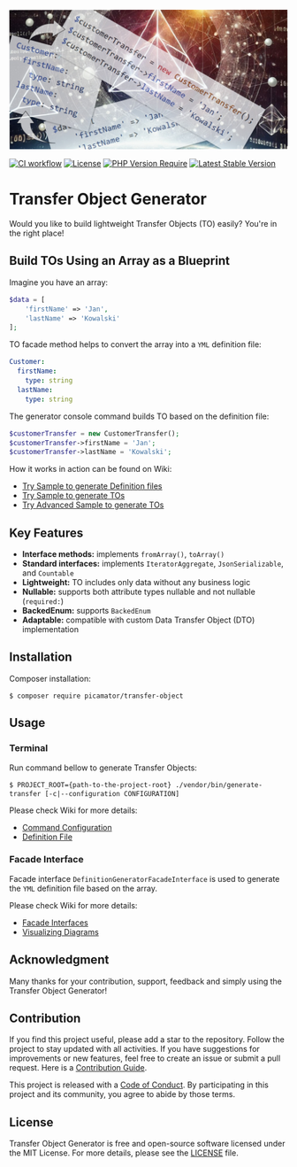 ![Transfer Object Generator](doc/img/transfer-object-generator.jpg)

[![CI workflow](https://github.com/picamator/transfer-object/actions/workflows/ci.yml/badge.svg?event=push)](https://github.com/picamator/transfer-object/actions)
[![License](https://poser.pugx.org/picamator/transfer-object/license)](https://packagist.org/packages/picamator/transfer-object)
[![PHP Version Require](https://poser.pugx.org/picamator/transfer-object/require/php)](https://packagist.org/packages/picamator/transfer-object)
[![Latest Stable Version](https://poser.pugx.org/picamator/transfer-object/v)](https://packagist.org/packages/picamator/transfer-object)

Transfer Object Generator
==========================

Would you like to build lightweight Transfer Objects (TO) easily?
You're in the right place!

Build TOs Using an Array as a Blueprint
---------------------------------------

Imagine you have an array:
```php
$data = [
    'firstName' => 'Jan',
    'lastName' => 'Kowalski'
];
```

TO facade method helps to convert the array into a `YML` definition file:
```yml
Customer:
  firstName:
    type: string
  lastName:
    type: string
```

The generator console command builds TO based on the definition file:
```php
$customerTransfer = new CustomerTransfer();
$customerTransfer->firstName = 'Jan';
$customerTransfer->lastName = 'Kowalski';
```

How it works in action can be found on Wiki:
 - [Try Sample to generate Definition files](/doc/samples/try-definition-generator.php)
 - [Try Sample to generate TOs](/doc/samples/try-transfer-generator.php)
 - [Try Advanced Sample to generate TOs](/doc/samples/try-advanced-transfer-generator.php)

Key Features
------------

* **Interface methods:** implements `fromArray()`, `toArray()`
* **Standard interfaces:** implements `IteratorAggregate`, `JsonSerializable`, and `Countable`
* **Lightweight:** TO includes only data without any business logic
* **Nullable:** supports both attribute types nullable and not nullable (`required:`)
* **BackedEnum:** supports `BackedEnum`
* **Adaptable:** compatible with custom Data Transfer Object (DTO) implementation

Installation
------------

Composer installation:

```shell
$ composer require picamator/transfer-object
```

Usage
-----

### Terminal

Run command bellow to generate Transfer Objects:

```shell
$ PROJECT_ROOT={path-to-the-project-root} ./vendor/bin/generate-transfer [-c|--configuration CONFIGURATION]
```

Please check Wiki for more details:
- [Command Configuration](https://github.com/picamator/transfer-object/wiki/Command-Configuration)
- [Definition File](https://github.com/picamator/transfer-object/wiki/Definition-File)

### Facade Interface

Facade interface `DefinitionGeneratorFacadeInterface` is used to generate the `YML`
definition file based on the array.

Please check Wiki for more details:
- [Facade Interfaces](https://github.com/picamator/transfer-object/wiki/Facade-Interfaces)
- [Visualizing Diagrams](https://github.com/picamator/transfer-object/wiki/Visualising-Diagrams)

Acknowledgment
--------------

Many thanks for your contribution, support, feedback and simply using the Transfer Object Generator!

Contribution
------------

If you find this project useful, please add a star to the repository. Follow the project to stay updated with all activities.
If you have suggestions for improvements or new features, feel free to create an issue or submit a pull request.
Here is a [Contribution Guide](CONTRIBUTING.md).

This project is released with a [Code of Conduct](CODE_OF_CONDUCT.md).
By participating in this project and its community, you agree to abide by those terms.

License
-------

Transfer Object Generator is free and open-source software licensed under the MIT License.
For more details, please see the [LICENSE](LICENSE) file.
